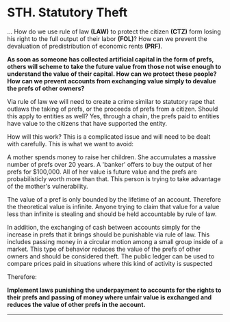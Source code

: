 # STH. Statutory Theft

... How do we use rule of law **(LAW)** to protect the citizen **(CTZ)** form losing his right to the full output of their labor **(FOL)**? How can we prevent the devaluation of predistribution of economic rents **(PRF)**.

**As soon as someone has collected artificial capital in the form of prefs, others will scheme to take the future value from those not wise enough to understand the value of their capital.  How can we protect these people? How can we prevent accounts from exchanging value simply to devalue the prefs of other owners?**

Via rule of law we will need to create a crime similar to statutory rape that outlaws the taking of prefs, or the proceeds of prefs from a citizen.  Should this apply to entities as well?  Yes, through a chain, the prefs paid to entities have value to the citizens that have supported the entity.

How will this work?  This is a complicated issue and will need to be dealt with carefully.  This is what we want to avoid:

A mother spends money to raise her children.  She accumulates a massive number of prefs over 20 years.  A 'banker' offers to buy the output of her prefs for $100,000.  All of her value is future value and the prefs are probabilisticly worth more than that.  This person is trying to take advantage of the mother's vulnerability.

The value of a pref is only bounded by the lifetime of an account.  Therefore the theoretical value is infinite.  Anyone trying to claim that value for a value less than infinite is stealing and should be held accountable by rule of law.

In addition, the exchanging of cash between accounts simply for the increase in prefs that it brings should be punishable via rule of law.  This includes passing money in a circular motion among a small group inside of a market.  This type of behavior reduces the value of the prefs of other owners and should be considered theft.  The public ledger can be used to compare prices paid in situations where this kind of activity is suspected

Therefore:

**Implement laws punishing the underpayment to accounts for the rights to their prefs and passing of money where unfair value is exchanged and reduces the value of other prefs in the account.**

----------







